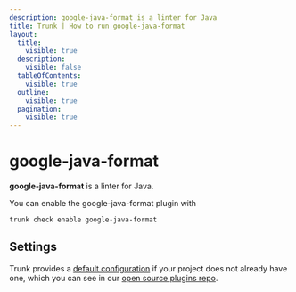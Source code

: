```yaml
---
description: google-java-format is a linter for Java
title: Trunk | How to run google-java-format
layout:
  title:
    visible: true
  description:
    visible: false
  tableOfContents:
    visible: true
  outline:
    visible: true
  pagination:
    visible: true
---
```


# google-java-format

**google-java-format** is a linter for Java.

You can enable the google-java-format plugin with

```shell
trunk check enable google-java-format
```

## Settings



Trunk provides a [default configuration](https://github.com/trunk-io/plugins/tree/main/linters/google-java-format) if your project does not already have one,
which you can see in our [open source plugins repo](https://github.com/trunk-io/plugins/tree/main).
